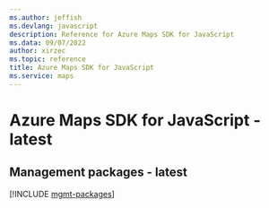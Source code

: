 ```yaml
---
ms.author: jeffish
ms.devlang: javascript
description: Reference for Azure Maps SDK for JavaScript
ms.data: 09/07/2022
author: xirzec
ms.topic: reference
title: Azure Maps SDK for JavaScript
ms.service: maps
---
```

# Azure Maps SDK for JavaScript - latest

## Management packages - latest
[!INCLUDE [mgmt-packages](maps-mgmt-index.md)]